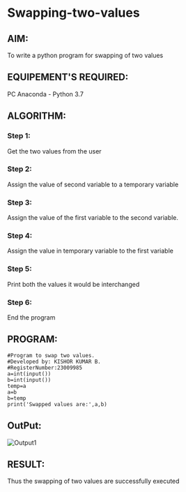 # Swapping-two-values
## AIM:
To write a python program for swapping of two values
## EQUIPEMENT'S REQUIRED: 
PC
Anaconda - Python 3.7
## ALGORITHM: 
### Step 1:
Get the two values from the user
### Step 2: 
Assign the value of second variable to a temporary variable 
### Step 3: 
Assign the value of the first variable to the second variable.
### Step 4:  
Assign the value in temporary variable to the first variable
### Step 5: 
Print both the values it would be interchanged
### Step 6: 
End the program
## PROGRAM:
```
#Program to swap two values.
#Developed by: KISHOR KUMAR B.
#RegisterNumber:23009985
a=int(input())
b=int(input())
temp=a
a=b
b=temp
print('Swapped values are:',a,b)
```
## OutPut:

![Output1]([swapping](https://github.com/Kishorerz/Swapping-two-values/assets/144451216/8b003c91-b0ac-4500-96ec-060c9e53351b)
)



## RESULT:
Thus the swapping of two values are successfully executed



